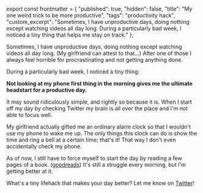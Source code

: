 export const frontmatter = {
  "published": true,
  "hidden": false,
  "title": "My one weird trick to be more productive",
  "tags": "productivity hack",
  "custom_excerpt": "Sometimes, I have unproductive days, doing nothing except watching videos all day long. During a particularly bad week, I noticed a tiny thing that helps me stay on track."
};



Sometimes, I have unproductive days, doing nothing except watching videos all day long. (My girlfriend can attest to that...) After one of those I always feel horrible for procrastinating and not getting anything done.

During a particularly bad week, I noticed a tiny thing:

**Not looking at my phone first thing in the morning gives me the ultimate headstart for a productive day.**

It may sound ridiculously simple, and rightly so because it is. When I start off my day by checking Twitter my brain is all over the place and I'm not able to focus well.

My girlfriend actually gifted me an ordinary alarm clock so that I wouldn't use my phone to wake me up. The only things this clock can do is show the time and ring a bell at a certain time; that's it! That way I don't even accidentally check my phone.

As of now, I still have to force myself to start the day by reading a few pages of a book. ([goodreads](https://www.goodreads.com/mxstbr)) It's still a struggle every morning, but I'm getting better at it.

What's a tiny lifehack that makes your day better? Let me know on [Twitter](https://twitter.com/mxstbr)!
